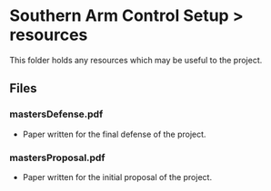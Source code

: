 # Southern Arm Control Setup > resources

This folder holds any resources which may be useful to the project.

## Files
### mastersDefense.pdf
* Paper written for the final defense of the project.

### mastersProposal.pdf
* Paper written for the initial proposal of the project.

